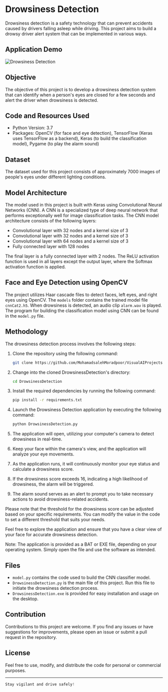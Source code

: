 # Drowsiness Detection

Drowsiness detection is a safety technology that can prevent accidents caused by drivers falling asleep while driving. This project aims to build a drowsy driver alert system that can be implemented in various ways.

## Application Demo

![Drowsiness Detection](DrowsinessDetection.gif)

## Objective

The objective of this project is to develop a drowsiness detection system that can identify when a person's eyes are closed for a few seconds and alert the driver when drowsiness is detected.

## Code and Resources Used

- Python Version: 3.7
- Packages: OpenCV (for face and eye detection), TensorFlow (Keras uses TensorFlow as a backend), Keras (to build the classification model), Pygame (to play the alarm sound)

## Dataset

The dataset used for this project consists of approximately 7000 images of people's eyes under different lighting conditions.

## Model Architecture

The model used in this project is built with Keras using Convolutional Neural Networks (CNN). A CNN is a specialized type of deep neural network that performs exceptionally well for image classification tasks. The CNN model architecture consists of the following layers:

- Convolutional layer with 32 nodes and a kernel size of 3
- Convolutional layer with 32 nodes and a kernel size of 3
- Convolutional layer with 64 nodes and a kernel size of 3
- Fully connected layer with 128 nodes

The final layer is a fully connected layer with 2 nodes. The ReLU activation function is used in all layers except the output layer, where the Softmax activation function is applied.

## Face and Eye Detection using OpenCV

The project utilizes Haar cascade files to detect faces, left eyes, and right eyes using OpenCV. The `models` folder contains the trained model file `cnnCat2.h5`. When drowsiness is detected, an audio clip `alarm.wav` is played. The program for building the classification model using CNN can be found in the `model.py` file.

## Methodology

The drowsiness detection process involves the following steps:

1. Clone the repository using the following command:

    ```bash
    git clone https://github.com/MohamadsalehMoradpoor/VisualAIProjects.git
    ```

2. Change into the cloned DrowsinessDetection's directory:

    ```bash
    cd DrowsinessDetection
    ```
       
3. Install the required dependencies by running the following command:

    ```bash
    pip install -r requirements.txt
    ```

4. Launch the Drowsiness Detection application by executing the following command:

    ```bash
    python DrowsinessDetection.py
    ```

5. The application will open, utilizing your computer's camera to detect drowsiness in real-time.
6. Keep your face within the camera's view, and the application will analyze your eye movements.
7. As the application runs, it will continuously monitor your eye status and calculate a drowsiness score.
8. If the drowsiness score exceeds 16, indicating a high likelihood of drowsiness, the alarm will be triggered.
9. The alarm sound serves as an alert to prompt you to take necessary actions to avoid drowsiness-related accidents.

Please note that the threshold for the drowsiness score can be adjusted based on your specific requirements. You can modify the value in the code to set a different threshold that suits your needs.

Feel free to explore the application and ensure that you have a clear view of your face for accurate drowsiness detection.

Note: The application is provided as a BAT or EXE file, depending on your operating system. Simply open the file and use the software as intended.

## Files

- `model.py` contains the code used to build the CNN classifier model.
- `DrowsinessDetection.py` is the main file of this project. Run this file to initiate the drowsiness detection process.
- `DrowsinessDetection.exe` is provided for easy installation and usage on the desktop.

## Contribution

Contributions to this project are welcome. If you find any issues or have suggestions for improvements, please open an issue or submit a pull request in the repository.

## License

Feel free to use, modify, and distribute the code for personal or commercial purposes.

---

```javascript
Stay vigilant and drive safely!
```
